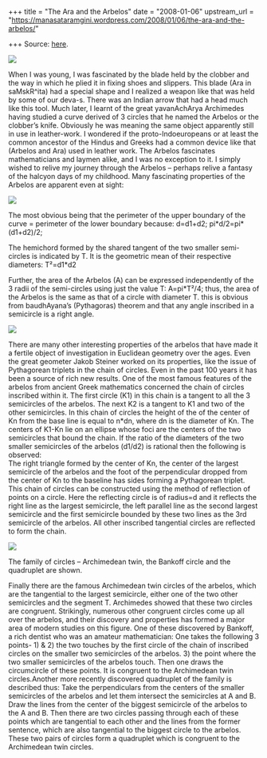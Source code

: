 +++
title = "The Ara and the Arbelos"
date = "2008-01-06"
upstream_url = "https://manasataramgini.wordpress.com/2008/01/06/the-ara-and-the-arbelos/"

+++
Source: [here](https://manasataramgini.wordpress.com/2008/01/06/the-ara-and-the-arbelos/).



[![](https://i2.wp.com/bp1.blogger.com/_hjuA1bE0hBw/R4AyVdBucsI/AAAAAAAAAA0/D0XmMUzLYF0/s320/Arbelos.jpg)](http://bp1.blogger.com/_hjuA1bE0hBw/R4AyVdBucsI/AAAAAAAAAA0/D0XmMUzLYF0/s1600-h/Arbelos.jpg)

When I was young, I was fascinated by the blade held by the clobber and the way in which he plied it in fixing shoes and slippers. This blade
(Ara in saMskR^ita) had a special shape and I realized a weapon like
that was held by some of our deva-s. There was an Indian arrow that had a head much like this tool. Much later, I learnt of the great yavanAchArya Archimedes having studied a curve derived of 3 circles that he named the Arbelos or the clobber’s knife. Obviously he was meaning the same object apparently still in use in leather-work. I wondered if the proto-Indoeuropeans or at least the common ancestor of the Hindus and Greeks had a common device like that (Arbelos and Ara) used in leather work. The Arbelos fascinates mathematicians and laymen alike, and I was no exception to it. I simply wished to relive my journey through the Arbelos – perhaps relive a fantasy of the halcyon days of my childhood. Many fascinating properties of the Arbelos are apparent even at sight:

[![](https://i1.wp.com/bp2.blogger.com/_hjuA1bE0hBw/R4AydtBuctI/AAAAAAAAAA8/8JilBvDGrKI/s320/arabelos.png)](http://bp2.blogger.com/_hjuA1bE0hBw/R4AydtBuctI/AAAAAAAAAA8/8JilBvDGrKI/s1600-h/arabelos.png)

The most obvious being that the perimeter of the upper boundary of the curve = perimeter of the lower boundary because: d=d1+d2; pi\*d/2=pi\*(d1+d2)/2;

The hemichord formed by the shared tangent of the two smaller semi-circles is indicated by T. It is the geometric mean of their respective diameters: T²=d1\*d2

Further, the area of the Arbelos (A) can be expressed independently of the 3 radii of the semi-circles using just the value T: A=pi\*T²/4; thus, the area of the Arbelos is the same as that of a circle with diameter T. this is obvious from baudhAyana’s (Pythagoras) theorem and that any angle inscribed in a semicircle is a right angle.

[![](https://i1.wp.com/bp0.blogger.com/_hjuA1bE0hBw/R4atitBuczI/AAAAAAAAABs/2zvDFUGwItI/s320/arabelos_exp2.png)](http://bp0.blogger.com/_hjuA1bE0hBw/R4atitBuczI/AAAAAAAAABs/2zvDFUGwItI/s1600-h/arabelos_exp2.png)

There are many other interesting properties of the arbelos that have made it a fertile object of investigation in Euclidean geometry over the ages. Even the great geometer Jakob Steiner worked on its properties, like the issue of Pythagorean triplets in the chain of circles. Even in the past 100 years it has been a source of rich new results. One of the most famous features of the arbelos from ancient Greek mathematics concerned the chain of circles inscribed within it. The first circle
(K1) in this chain is a tangent to all the 3 semicircles of the arbelos.
The next K2 is a tangent to K1 and two of the other semicircles. In this chain of circles the height of the of the center of Kn from the base line is equal to n\*dn, where dn is the diameter of Kn. The centers of K1-Kn lie on an ellipse whose foci are the centers of the two semicircles that bound the chain. If the ratio of the diameters of the two smaller semicircles of the arbelos (d1/d2) is rational then the following is observed:  
The right triangle formed by the center of Kn, the center of the largest semicircle of the arbelos and the foot of the perpendicular dropped from the center of Kn to the baseline has sides forming a Pythagorean triplet. This chain of circles can be constructed using the method of reflection of points on a circle. Here the reflecting circle is of radius=d and it reflects the right line as the largest semicircle, the left parallel line as the second largest semicircle and the first semicircle bounded by these two lines as the 3rd semicircle of the arbelos. All other inscribed tangential circles are reflected to form the chain.

[![](https://i2.wp.com/bp0.blogger.com/_hjuA1bE0hBw/R4AyeNBucvI/AAAAAAAAABM/JQMLHBqVcf8/s320/arabelos_exp5.png)](http://bp0.blogger.com/_hjuA1bE0hBw/R4AyeNBucvI/AAAAAAAAABM/JQMLHBqVcf8/s1600-h/arabelos_exp5.png)

The family of circles – Archimedean twin, the Bankoff circle and the quadruplet are shown.

Finally there are the famous Archimedean twin circles of the arbelos, which are the tangential to the largest semicircle, either one of the two other semicircles and the segment T. Archimedes showed that these two circles are congruent. Strikingly, numerous other congruent circles come up all over the arbelos, and their discovery and properties has formed a major area of modern studies on this figure. One of these discovered by Bankoff, a rich dentist who was an amateur mathematician: One takes the following 3 points- 1) & 2) the two touches by the first circle of the chain of inscribed circles on the smaller two semicircles of the arbelos. 3) the point where the two smaller semicircles of the arbelos touch. Then one draws the circumcircle of these points. It is congruent to the Archimedean twin circles.Another more recently discovered quadruplet of the family is described thus: Take the perpendiculars from the centers of the smaller semicircles of the arbelos and let them intersect the semicircles at A and B. Draw the lines from the center of the biggest semicircle of the arbelos to the A and B. Then there are two circles passing through each of these points which are tangential to each other and the lines from the former sentence, which are also tangential to the biggest circle to the arbelos. These two pairs of circles form a quadruplet which is congruent to the Archimedean twin circles.

